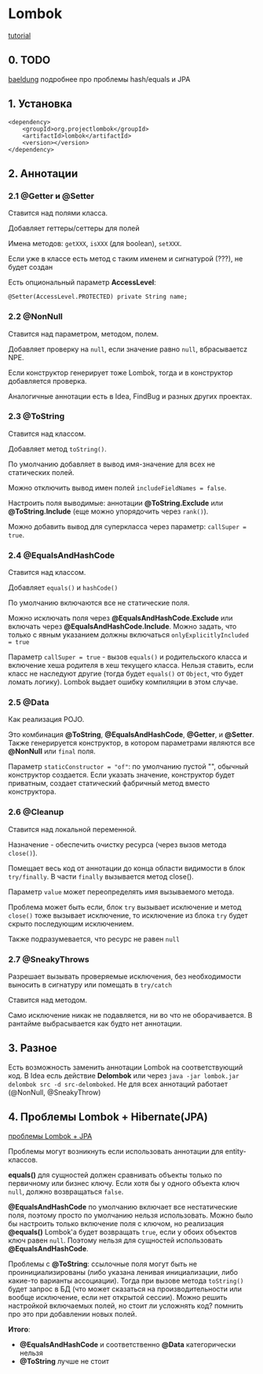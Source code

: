 # Lombok

[tutorial](https://objectcomputing.com/resources/publications/sett/january-2010-reducing-boilerplate-code-with-project-lombok)

## 0. TODO

[baeldung](https://www.baeldung.com/intro-to-project-lombok)
подробнее про проблемы hash/equals и JPA


## 1. Установка

    <dependency>
        <groupId>org.projectlombok</groupId>
        <artifactId>lombok</artifactId>
        <version></version>
    </dependency>

## 2. Аннотации

### 2.1 @Getter и @Setter

Ставится над полями класса.

Добавляет геттеры/сеттеры для полей

Имена методов: `getXXX`, `isXXX` (для boolean), `setXXX`.

Если уже в классе есть метод с таким именем и сигнатурой (???), не будет создан

Есть опциональный параметр **AccessLevel**:

    @Setter(AccessLevel.PROTECTED) private String name;

### 2.2 @NonNull

Ставится над параметром, методом, полем.

Добавляет проверку на `null`, если значение равно `null`, вбрасываетсz NPE.

Если конструктор генерирует тоже Lombok, тогда и в конструктор добавляется проверка.

Аналогичные аннотации есть в Idea, FindBug и разных других проектах.

### 2.3 @ToString

Ставится над классом.

Добавляет метод `toString()`.

По умолчанию добавляет в вывод имя-значение для всех не статических полей.

Можно отключить вывод имен полей `includeFieldNames = false`.

Настроить поля выводимые: аннотации **@ToString.Exclude** или **@ToString.Include** (еще можно упорядочить через `rank()`).

Можно добавить вывод для суперкласса через параметр: `callSuper = true`.

### 2.4 @EqualsAndHashCode

Ставится над классом.

Добавляет `equals()` и `hashCode()`

По умолчанию включаются все не статические поля.

Можно исключать поля через **@EqualsAndHashCode.Exclude** или включать через **@EqualsAndHashCode.Include**. Можно задать, что только с явным указанием должны включаться `onlyExplicitlyIncluded = true`

Параметр `callSuper = true` - вызов `equals()` и родительского класса и включение хеша родителя в хеш текущего класса. Нельзя ставить, если класс не наследуют другие (тогда будет `equals()` от `Object`, что будет ломать логику). Lombok выдает ошибку компиляции в этом случае.







### 2.5 @Data

Как реализация POJO.

Это комбинация **@ToString**, **@EqualsAndHashCode**, **@Getter**, и **@Setter**. Также генерируется конструктор, в котором параметрами являются все **@NonNull** или `final` поля.

Параметр `staticConstructor = "of"`: по умолчанию пустой "", обычный конструктор создается. Если указать значение, конструктор будет приватным, создает статический фабричный метод вместо конструктора.

### 2.6 @Cleanup

Ставится над локальной переменной.

Назначение - обеспечить очистку ресурса (через вызов метода `close()`). 

Помещает весь код от аннотации до конца области видимости в блок `try/finally`. В части `finally` вызывается метод close().

Параметр `value` может переопределять имя вызываемого метода.

Проблема может быть если, блок `try` вызывает исключение и метод `close()` тоже вызывает исключение, то исключение из блока `try` будет скрыто последующим исключением.

Также подразумевается, что ресурс не равен `null`

### 2.7 @SneakyThrows

Разрешает вызывать проверяемые исключения, без необходимости выносить в сигнатуру или помещать в `try/catch`

Ставится над методом.

Само исключение никак не подавляется, ни во что не оборачивается. В рантайме выбрасывается как будто нет аннотации.

## 3. Разное

Есть возможность заменить аннотации Lombok на соответствующий код. В Idea есль действие **Delombok** или через `java -jar lombok.jar delombok src -d src-delomboked`. Не для всех аннотаций работает (@NonNull, @SneakyThrow)





## 4. Проблемы Lombok + Hibernate(JPA)

[проблемы Lombok + JPA](https://thorben-janssen.com/lombok-hibernate-how-to-avoid-common-pitfalls/)

Проблемы могут возникнуть если использовать аннотации для entity-классов.

**equals()** для сущностей должен сравнивать объекты только по первичному или бизнес ключу. Если хотя бы у одного объекта ключ `null`, должно возвращаться `false`.

**@EqualsAndHashCode** по умолчанию включает все нестатические поля, поэтому просто по умолчанию нельзя использовать. Можно было бы настроить только включение поля с ключом, но реализация **@equals()** Lombok'а будет возвращать `true`, если у обоих объектов ключ равен `null`. Поэтому нельзя для сущностей использовать **@EqualsAndHashCode**.

Проблемы с **@ToString**: ссылочные поля могут быть не проинициализированы (либо указана ленивая инициализации, либо какие-то варианты ассоциации). Тогда  при вызове метода `toString()` будет запрос в БД (что может сказаться на производительности или вообще исключение, если нет открытой сессии). Можно решить настройкой включаемых полей, но стоит ли усложнять код? помнить про это при добавлении новых полей.

**Итого**:

* **@EqualsAndHashCode** и соответственно **@Data** категорически нельзя
* **@ToString** лучше не стоит
